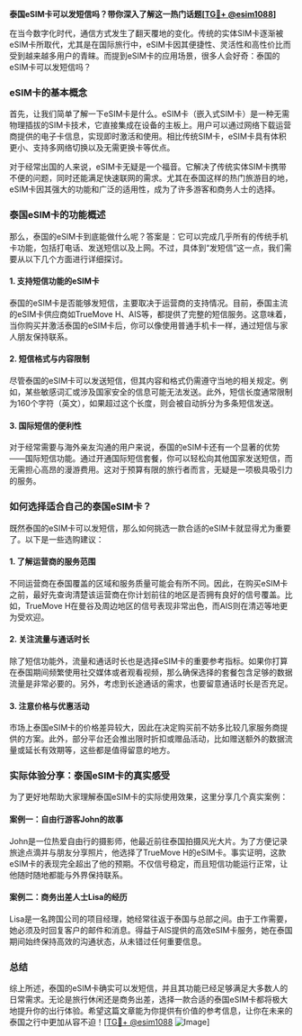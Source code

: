 **泰国eSIM卡可以发短信吗？带你深入了解这一热门话题[[TG💪+ @esim1088](https://t.me/s/esim1088)]**

在当今数字化时代，通信方式发生了翻天覆地的变化。传统的实体SIM卡逐渐被eSIM卡所取代，尤其是在国际旅行中，eSIM卡因其便捷性、灵活性和高性价比而受到越来越多用户的青睐。而提到eSIM卡的应用场景，很多人会好奇：泰国的eSIM卡可以发短信吗？

### eSIM卡的基本概念

首先，让我们简单了解一下eSIM卡是什么。eSIM卡（嵌入式SIM卡）是一种无需物理插拔的SIM卡技术，它直接集成在设备的主板上。用户可以通过网络下载运营商提供的电子卡信息，实现即时激活和使用。相比传统SIM卡，eSIM卡具有体积更小、支持多网络切换以及无需更换卡等优点。

对于经常出国的人来说，eSIM卡无疑是一个福音。它解决了传统实体SIM卡携带不便的问题，同时还能满足快速联网的需求。尤其在泰国这样的热门旅游目的地，eSIM卡因其强大的功能和广泛的适用性，成为了许多游客和商务人士的选择。

### 泰国eSIM卡的功能概述

那么，泰国的eSIM卡到底能做什么呢？答案是：它可以完成几乎所有的传统手机卡功能，包括打电话、发送短信以及上网。不过，具体到“发短信”这一点，我们需要从以下几个方面进行详细探讨。

#### 1. 支持短信功能的eSIM卡

泰国的eSIM卡是否能够发短信，主要取决于运营商的支持情况。目前，泰国主流的eSIM卡供应商如TrueMove H、AIS等，都提供了完整的短信服务。这意味着，当你购买并激活泰国的eSIM卡后，你可以像使用普通手机卡一样，通过短信与家人朋友保持联系。

#### 2. 短信格式与内容限制

尽管泰国的eSIM卡可以发送短信，但其内容和格式仍需遵守当地的相关规定。例如，某些敏感词汇或涉及国家安全的信息可能无法发送。此外，短信长度通常限制为160个字符（英文），如果超过这个长度，则会被自动拆分为多条短信发送。

#### 3. 国际短信的便利性

对于经常需要与海外亲友沟通的用户来说，泰国的eSIM卡还有一个显著的优势——国际短信功能。通过开通国际短信套餐，你可以轻松向其他国家发送短信，而无需担心高昂的漫游费用。这对于预算有限的旅行者而言，无疑是一项极具吸引力的服务。

### 如何选择适合自己的泰国eSIM卡？

既然泰国的eSIM卡可以发短信，那么如何挑选一款合适的eSIM卡就显得尤为重要了。以下是一些选购建议：

#### 1. 了解运营商的服务范围

不同运营商在泰国覆盖的区域和服务质量可能会有所不同。因此，在购买eSIM卡之前，最好先查询清楚该运营商在你计划前往的地区是否拥有良好的信号覆盖。比如，TrueMove H在曼谷及周边地区的信号表现非常出色，而AIS则在清迈等地更为受欢迎。

#### 2. 关注流量与通话时长

除了短信功能外，流量和通话时长也是选择eSIM卡的重要参考指标。如果你打算在泰国期间频繁使用社交媒体或者观看视频，那么确保选择的套餐包含足够的数据流量是非常必要的。另外，考虑到长途通话的需求，也要留意通话时长是否充足。

#### 3. 注意价格与优惠活动

市场上泰国eSIM卡的价格差异较大，因此在决定购买前不妨多比较几家服务商提供的方案。此外，部分平台还会推出限时折扣或赠品活动，比如赠送额外的数据流量或延长有效期等，这些都是值得留意的地方。

### 实际体验分享：泰国eSIM卡的真实感受

为了更好地帮助大家理解泰国eSIM卡的实际使用效果，这里分享几个真实案例：

#### 案例一：自由行游客John的故事

John是一位热爱自由行的摄影师，他最近前往泰国拍摄风光大片。为了方便记录旅途点滴并与朋友分享照片，他选择了TrueMove H的eSIM卡。事实证明，这款eSIM卡的表现完全超出了他的预期。不仅信号稳定，而且短信功能运行正常，让他随时随地都能与外界保持联系。

#### 案例二：商务出差人士Lisa的经历

Lisa是一名跨国公司的项目经理，她经常往返于泰国与总部之间。由于工作需要，她必须及时回复客户的邮件和消息。得益于AIS提供的高效eSIM卡服务，她在泰国期间始终保持高效的沟通状态，从未错过任何重要信息。

### 总结

综上所述，泰国的eSIM卡确实可以发短信，并且其功能已经足够满足大多数人的日常需求。无论是旅行休闲还是商务出差，选择一款合适的泰国eSIM卡都将极大地提升你的出行体验。希望这篇文章能为你提供有价值的参考信息，让你在未来的泰国之行中更加从容不迫！[[TG💪+ @esim1088](https://t.me/s/esim1088) ![Image](https://i.postimg.cc/4NQfJmqS/Snipaste-2025-05-13-00-14-12.png)]